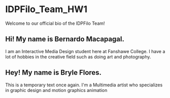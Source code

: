 # IDPFilo_Team_HW1
Welcome to our official bio of the IDPFilo Team!

## Hi! My name is Bernardo Macapagal.

I am an Interactive Media Design student here at Fanshawe College. I have a lot of hobbies in the creative field such as doing art and photography.

## Hey! My name is Bryle Flores.

This is a temporary text once again.
I'm a Multimedia artist who specializes in graphic design and motion graphics animation